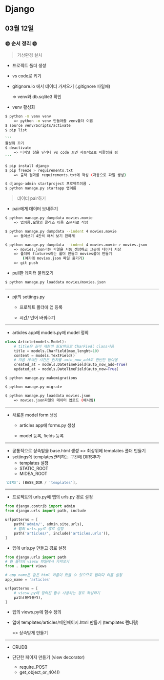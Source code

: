 # Django

## 03월 12일

### 🌞 순서 정리 🌞

>가상환경 설치

- 프로젝트 폴더 생성
- vs code로 키기



- gitignore.io 에서 데이터 가져오기 (.gitignore 파일에)

  => venv와 db.sqlite3 확인



- venv 활성화

```bash
$ python -m venv venv
	=> python -m venv 만들어줄 venv폴더 이름
$ source venv/Scripts/activate
$ pip list

​```
활성화 끄기
$ deactivate
	=> 터미널 창을 닫거나 vs code 끄면 자동적으로 비활성화 됨
​```

$ pip install django
$ pip freeze > requirements.txt
	=> 출력 결과를 requirements.txt에 작성 (자동으로 파일 생성)

$ django-admin startproject 프로젝트이름 .
$ python manage.py startapp 앱이름
```



> 데이터 pair하기

- pair에게 데이터 보내주기

```bash
$ python manage.py dumpdata movies.movie
	=> 앱이름.모델의 클래스 이름 소문자로 작성

$ python manage.py dumpdata --indent 4 movies.movie
	=> 들여쓰기 4칸씩 해서 보기 편하게

$ python manage.py dumpdata --indent 4 movies.movie > movies.json
	=> movies.json라는 파일을 자동 생성하고 그곳에 데이터 저장
	=> 폴더에 fixtures라는 폴더 만들고 movies폴더 만들기
    	(여기에 movies.json 파일 옮기기)
	=> git push
```

- pull한 데이터 불러오기

```bash
$ python manage.py loaddata movies/movies.json
```

--------------------------------------

- pjt의 settings.py

  - 프로젝트 폴더에 앱 등록

  - 시간/ 언어 바꿔주기

--------------------------------------

- articles app에 models.py에 model 정의

```python
class Article(models.Model):
    # title은 길이 제한이 필요하므로 CharFiedl class사용
    title = models.CharField(max_lenght=10)
    content = models.TextField()
    # 처음 게시한 시간은 인자를 auto_now_add로 한번만 받아옴
    created_at = models.DateTimeField(auto_now_add=True)
    updated_at = models.DateTimeField(auto_now=True)
```

```bash
$ python manage.py makemigrations

$ python manage.py migrate

$ python manage.py loaddata movies.json
	=> movies.json파일의 데이터 업로드 (예시임)
```

-------------------------------------------------------------

- 새로운 model form 생성

  - articles app에 forms.py 생성

  - model 등록, fields 등록

--------------------------------------

- 공통적으로 상속받을 base.html 생성 => 최상위에 templates 폴더 만들기
- settings에 templates관리하는 구간에  DIRS추가
  - templates 설정
  - STATIC_ROOT
  - MIDEA_ROOT

```python
'DIRS': [BASE_DIR / 'templates'],
```

--------------------------------------

- 프로젝트의 urls.py에 앱의 urls.py 경로 설정

```python
from django.contrib import admin
from django.urls import path, include

urlpatterns = [
    path('admin/', admin.site.urls),
    # 앱의 urls.py로 경로 설정
    path('articles/', include('articles.urls')),
]
```

- 앱에 urls.py 만들고 경로 설정

```python
from django.urls import path
# 현 폴더의 viesw 파일에서 가져오기
from . import views

# app_name은 같은 html 이름이 있을 수 있으므로 앱마다 이름 설정
app_name = 'articles'

urlpatterns = [
    # viesw.py에 정의된 함수 사용하는 경로 작성하기
    path(블라블라),
]
```

- 앱의 views.py에 함수 정의

- 앱에 templates/articles/메인페이지.html 만들기 (templates 렌더링)

  => 상속받게 만들기

-----------------------------------

- CRUDB

- 단단한 페이지 만들기 (view decorator)
  - require_POST 
  - get_object_or_404()
